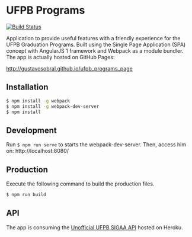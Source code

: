 # UFPB Programs

[![Build Status](https://api.travis-ci.org/gustavosobral/ufpb_programs_page.svg?branch=master)](https://travis-ci.org/gustavosobral/ufpb_programs_page)

Application to provide useful features with a friendly experience for the UFPB Graduation Programs. Built using the Single Page Application (SPA) concept with AngularJS 1 framework and Webpack as a module bundler. The app is actually hosted on GitHub Pages:

http://gustavosobral.github.io/ufpb_programs_page

## Installation
```bash
$ npm install -g webpack
$ npm install -g webpack-dev-server
$ npm install
```

## Development

Run `$ npm run serve` to starts the webpack-dev-server. Then, access him on: http://localhost:8080/

## Production

Execute the following command to build the production files.

```bash
$ npm run build
```

## API

The app is consuming the [Unofficial UFPB SIGAA API](https://github.com/fernandobrito/ufpb_sigaa_api) hosted on Heroku.

